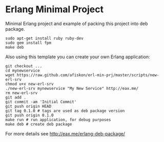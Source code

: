 Erlang Minimal Project
======================

Minimal Erlang project and example of packing this project into deb package.

```
sudo apt-get install ruby ruby-dev
sudo gem install fpm
make deb
```

Also using this template you can create your own Erlang application:

```
git checkout ...
cd mynewservice
wget https://raw.github.com/afiskon/erl-min-prj/master/scripts/new-erl-srv
chmod u+x new-erl-srv
./new-erl-srv mynewservice "My New Service" http://eax.me/
rm new-erl-srv
git add .
git commit -am 'Initial Commit'
git push origin HEAD
git tag 0.1.0 # tags are used as deb package version
git push origin 0.1.0
make run # run application, for debug purposes
make deb # create deb package
```

For more details see http://eax.me/erlang-deb-package/
